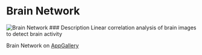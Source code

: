 # Brain Network
<img src="http://appgallery.maxeler.com/v0.1/app/Brain%20Network/icon" alt="Brain Network">
### Description
Linear correlation analysis of brain images to detect brain activity

Brain Network on [AppGallery](http://appgallery.maxeler.com/) 
